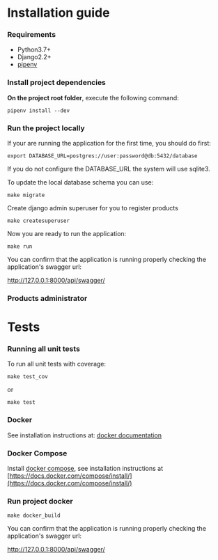 # Installation guide

### Requirements

* Python3.7+
* Django2.2+
* [pipenv](https://pipenv.kennethreitz.org/en/latest/)


### Install project dependencies

**On the project root folder**, execute the following command:

`pipenv install --dev`


### Run the project locally

If your are running the application for the first time, you should do first:

`export DATABASE_URL=postgres://user:password@db:5432/database`

If you do not configure the DATABASE_URL the system will use sqlite3.


To update the local database schema you can use:

`make migrate`

Create django admin superuser for you to register products 

`make createsuperuser`


Now you are ready to run the application:

`make run`

You can confirm that the application is running properly checking the application's swagger url:

http://127.0.0.1:8000/api/swagger/


### Products administrator


# Tests

### Running all unit tests

To run all unit tests with coverage:

`make test_cov`

or 

`make test`


### Docker
See installation instructions at: [docker documentation](https://docs.docker.com/install/)

### Docker Compose
Install [docker compose](https://github.com/docker/compose), see installation
instructions at [https://docs.docker.com/compose/install/](https://docs.docker.com/compose/install/)

### Run project docker

`make docker_build`

You can confirm that the application is running properly checking the application's swagger url:

http://127.0.0.1:8000/api/swagger/



